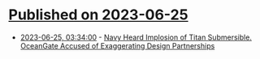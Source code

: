 # [Published on 2023-06-25](index.md)

* [2023-06-25, 03:34:00](https://news.slashdot.org/story/23/06/24/2343243/navy-heard-implosion-of-titan-submersible-oceangate-accused-of-exaggerating-design-partnerships?utm_source=rss1.0mainlinkanon&utm_medium=feed) - [Navy Heard Implosion of Titan Submersible. OceanGate Accused of Exaggerating Design Partnerships](https://news.slashdot.org/story/23/06/24/2343243/navy-heard-implosion-of-titan-submersible-oceangate-accused-of-exaggerating-design-partnerships?utm_source=rss1.0mainlinkanon&utm_medium=feed)
